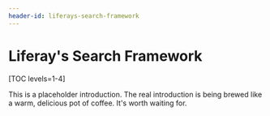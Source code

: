 ```yaml
---
header-id: liferays-search-framework
---
```


# Liferay's Search Framework

[TOC levels=1-4]

This is a placeholder introduction. The real introduction is being brewed like
a warm, delicious pot of coffee. It's worth waiting for.
